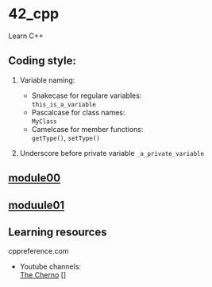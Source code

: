 # 42_cpp
Learn C++

## Coding style:  
1. Variable naming:
	- Snakecase for regulare variables:  
		`this_is_a_variable`
	- Pascalcase for class names:  
		`MyClass`
	- Camelcase for member functions:  
		`getType()`, `setType()`

2. Underscore before private variable
	`_a_private_variable`

## [module00](/module00)

## [moduule01](/module01)

## Learning resources

cppreference.com  

- Youtube channels:  
	[The Cherno](https://www.youtube.com/channel/UCQ-W1KE9EYfdxhL6S4twUNw)
	[]

